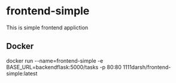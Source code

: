 # frontend-simple
This is simple frontend appliction



## Docker 
docker run  --name=frontend-simple -e BASE_URL=backendflask:5000/tasks -p 80:80 1111darsh/frontend-simple:latest
